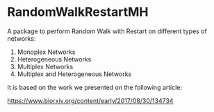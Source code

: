 # RandomWalkRestartMH

A package to perform Random Walk with Restart on different types of networks: 

1. Monoplex Networks
1. Heterogeneous Networks
1. Multiplex Networks
1. Multiplex and Heterogeneous Networks

It is based on the work we presented on the following article:

https://www.biorxiv.org/content/early/2017/08/30/134734
